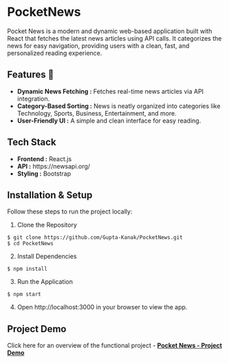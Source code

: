 # PocketNews

Pocket News is a modern and dynamic web-based application built with React that fetches the latest news articles using API calls. It categorizes the news for easy navigation, providing users with a clean, fast, and personalized reading experience.

## Features 🚀

<ul>
<li><b>Dynamic News Fetching :</b> Fetches real-time news articles via API integration.</li>
<li><b>Category-Based Sorting :</b> News is neatly organized into categories like Technology, Sports, Business, Entertainment, and more.</li>
<li><b>User-Friendly UI :</b> A simple and clean interface for easy reading.</li>
</ul>

## Tech Stack

<ul>
  <li><b>Frontend :</b> React.js</li>
  <li><b>API :</b> https://newsapi.org/</li>
  <li><b>Styling :</b> Bootstrap</li>
</ul>

## Installation & Setup

Follow these steps to run the project locally:
1. Clone the Repository
   
```
$ git clone https://github.com/Gupta-Kanak/PocketNews.git
$ cd PocketNews
```
2. Install Dependencies

```
$ npm install
```
3. Run the Application

```
$ npm start
```
4. Open http://localhost:3000 in your browser to view the app.

## Project Demo

Click here for an overview of the functional project - 
[**Pocket News - Project Demo**](./Live%20Project.mp4)
